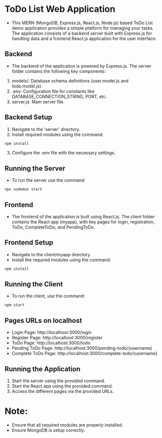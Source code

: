 # ToDo List Web Application

- This MERN (MongoDB, Express.js, React.js, Node.js) based ToDo List demo application provides a simple platform for managing your tasks. The application consists of a backend server built with Express.js for handling data and a frontend React.js application for the user interface.

## Backend

- The backend of the application is powered by Express.js. The server folder contains the following key components:
1. models/: Database schema definitions (user.model.js and todo.model.js).
2. .env: Configuration file for constants like DATABASE_CONNECTION_STRING, PORT, etc.
3. server.js: Main server file.

## Backend Setup

1. Navigate to the 'server' directory.
2. Install required modules using the command:
```sh
npm install
```
3. Configure the .env file with the necessary settings.

## Running the Server

- To run the server use the command
```sh
npx nodemon start
```

## Frontend

- The frontend of the application is built using React.js. The client folder contains the React app (myapp), with key pages for login, registration, ToDo, CompleteToDo, and PendingToDo.

## Frontend Setup

- Navigate to the client/myapp directory.
- Install the required modules using the command:
```sh
npm install
```

## Running the Client

- To run the client, use the command:
```sh
npm start
```

## Pages URLs on localhost

- Login Page: http://localhost:3000/login
- Register Page: http://localhost:3000/register
- ToDo Page: http://localhost:3000/todo
- Pending ToDo Page: http://localhost:3000/pending-todo/{username}
- Complete ToDo Page: http://localhost:3000/complete-todo/{username}

## Running the Application

1. Start the server using the provided command.
2. Start the React app using the provided command.
3. Access the different pages via the provided URLs.

# Note:
- Ensure that all required modules are properly installed.
- Ensure MongoDB is setup correctly.



